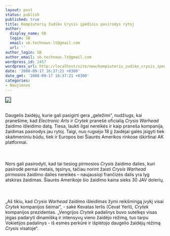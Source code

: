 ```yaml
---
layout: post
status: publish
published: true
title: Kompiuterių žudiko Crysis įpėdinis pasirodys rytoj
author:
  display_name: SB
  login: SB
  email: sb.technews.lt@gmail.com
  url: ''
author_login: SB
author_email: sb.technews.lt@gmail.com
wordpress_id: 2457
wordpress_url: http://localhost/site/new/kompiuteriu_zudiko_crysis_ipedinis_pasirodys_rytoj/
date: '2008-09-17 16:37:21 +0300'
date_gmt: '2008-09-17 16:37:21 +0300'
categories:
- Naujienos
---
```

<div class="imgright"><img src="http://tbn0.google.com/images?q=tbn:6C0y_dDcZ09sQM:http://z3ro.files.wordpress.com/2007/11/crysis_logo_big4.jpg" border="1"></div>
<p><br>Daugelis žaidėjų, kurie gali pasigirti gera „geležimi“, nudžiugs, kai pranešime, kad <i>Electronic Arts</i> ir <i>Crytek</i> pranešė oficialią <i>Crysis Warhead</i> žaidimo išleidimo datą. Tiesa, laukti ilgai nereikės ir kaip praneša kompanija, žaidimas pasirodys jau rytoj. Taigi, nuo rugsėjo 18 jį žaidėjai galės įsigyti tiek skaitmeniniu būdu, tiek ir Europos bei Šiaurės Amerikos rinkose iškirtinai AK platformai.<br />
<br><br />
<br>Nors gali pasirodyti, kad tai tiesiog pirmosios <i>Crysis</i> žaidimo dalies, kuri pasirodė pernai metais, tęsinys, tačiau norint žaisti <i>Crysis Warhead</i> pirmosios žaidimo dalies nereikės – naujausioji frančizės dalis yra lyg atskiras žaidimas. Šiaurės Amerikoje šio žaidimo kaina sieks 30 JAV dolerių.<br />
<br><br />
<br>„Aš tikiu, kad <i>Crysis Warhead</i> žaidimo išleidimas žymi reikšmingą įvykį visai <i>Crytek</i> kompanijos šeimai“, - sakė Kevatas Ierlis (Cevat Yerli), <i>Crytek</i> kompanijos prezidentas. „Vengrijos <i>Crytek</i> padalinys buvo sutelkęs visas jėgas padaryti dinamišką ir intensyvų vieno žaidėjo rėžimą, tuo tarpu Vokietijos padalinys - iš esmės perkūrė ir išplėtojo daugelio žaidėjų rėžimą <i>Crysis</i> visatoje“.<br />
<br><br />
<br><br />
<br></p>
